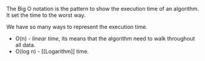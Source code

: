 The Big O notation is the pattern to show the execution time of an algorithm. It set the time to the worst way.

We have so many ways to represent the execution time.

- O(n) - *linear time*, its means that the algorithm need to walk throughout all data.
- O(log n) - [[Logarithm]] time.
